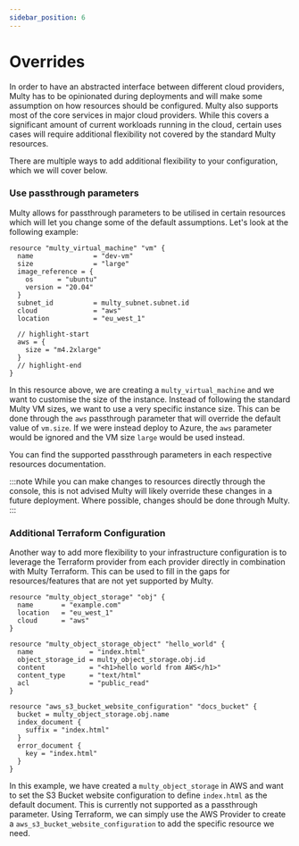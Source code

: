 ```yaml
---
sidebar_position: 6
---
```


# Overrides

In order to have an abstracted interface between different cloud providers, Multy has to be opinionated during deployments and will make some assumption on how resources should be configured. Multy also supports most of the core services in major cloud providers. While this covers a significant amount of current workloads running in the cloud, certain uses cases will require additional flexibility not covered by the standard Multy resources. 

There are multiple ways to add additional flexibility to your configuration, which we will cover below.

### Use passthrough parameters

Multy allows for passthrough parameters to be utilised in certain resources which will let you change some of the default assumptions. Let's look at the following example:

```hcl
resource "multy_virtual_machine" "vm" {
  name               = "dev-vm"
  size               = "large"
  image_reference = {
    os      = "ubuntu"
    version = "20.04"
  }
  subnet_id          = multy_subnet.subnet.id
  cloud              = "aws"
  location           = "eu_west_1"

  // highlight-start
  aws = {
    size = "m4.2xlarge"
  }
  // highlight-end
}
```

In this resource above, we are creating a `multy_virtual_machine` and we want to customise the size of the instance. Instead of following the standard Multy VM sizes, we want to use a very specific instance size. This can be done through the `aws` passthrough parameter that will override the default value of `vm.size`. If we were instead deploy to Azure, the `aws` parameter would be ignored and the VM size `large` would be used instead. 

You can find the supported passthrough parameters in each respective resources documentation. 

:::note
While you can make changes to resources directly through the console, this is not advised Multy will likely override these changes in a future deployment. Where possible, changes should be done through Multy. 
:::

### Additional Terraform Configuration

Another way to add more flexibility to your infrastructure configuration is to leverage the Terraform provider from each provider directly in combination with Multy Terraform. This can be used to fill in the gaps for resources/features that are not yet supported by Multy.

```hcl
resource "multy_object_storage" "obj" {
  name       = "example.com"
  location   = "eu_west_1"
  cloud      = "aws"
}

resource "multy_object_storage_object" "hello_world" {
  name              = "index.html"
  object_storage_id = multy_object_storage.obj.id
  content           = "<h1>hello world from AWS</h1>"
  content_type      = "text/html"
  acl               = "public_read"
}

resource "aws_s3_bucket_website_configuration" "docs_bucket" {
  bucket = multy_object_storage.obj.name
  index_document {
    suffix = "index.html"
  }
  error_document {
    key = "index.html"
  }
}
```

In this example, we have created a `multy_object_storage` in AWS and want to set the S3 Bucket website configuration to define `index.html` as the default document. This is currently not supported as a passthrough parameter. Using Terraform, we can simply use the AWS Provider to create a `aws_s3_bucket_website_configuration` to add the specific resource we need. 